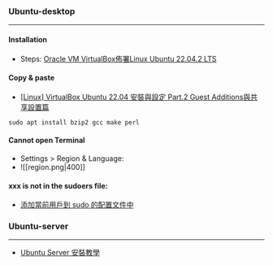### Ubuntu-desktop
---
#### Installation
- Steps: [Oracle VM VirtualBox佈署Linux Ubuntu 22.04.2 LTS](https://medium.com/@WilsonLeee/oracle-vm-virtualbox%E4%BD%88%E7%BD%B2linux-ubuntu-22-04-2-lts-79cd3caf17f5)
#### Copy & paste
- [[Linux] VirtualBox Ubuntu 22.04 安裝與設定 Part.2 Guest Additions與共享設置篇](https://medium.com/@zeroro247/linux-virtualbox-ubuntu-22-04-%E5%AE%89%E8%A3%9D%E8%88%87%E8%A8%AD%E5%AE%9A-part-2-guest-additions%E8%88%87%E5%85%B1%E4%BA%AB%E8%A8%AD%E7%BD%AE%E7%AF%87-6138e71e9ba)
```shell
sudo apt install bzip2 gcc make perl
```
#### Cannot open Terminal
- Settings > Region & Language:
- ![[region.png|400]]
#### xxx is not in the sudoers file:
- [添加當前用戶到 sudo 的配置文件中](https://blog.csdn.net/maoyuanming0806/article/details/78997079)
### Ubuntu-server
---
- [Ubuntu Server 安裝教學](https://riverye.com/2023/07/29/Ubuntu-Server-Installation-Tutorial/)
